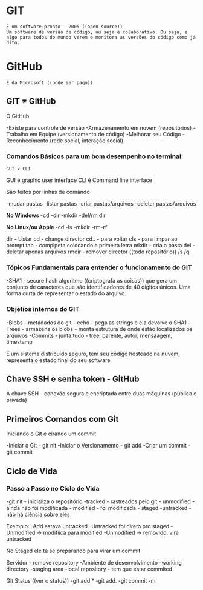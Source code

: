 #  GIT
    É um software pronto - 2005 ((open source))
    Um software de versão de código, ou seja é colaborativo. Ou seja, e algo para todos do mundo verem e monitora as versões do código como já dito.

# GitHub
    É da Microsoft ((pode ser pago))

## GIT ≠ GitHub

O GitHub

-Existe para controle de versão
-Armazenamento em nuvem (repositórios)
-Trabalho em Equipe (versionamento de código)
-Melhorar seu Código
-Reconhecimento (rede social, interação social)

### Comandos Básicos para um bom desempenho no terminal:

    GUI x CLI
GUI é graphic user interface
CLI é Command line interface

São feitos por linhas de comando

-mudar pastas
-listar pastas
-criar pastas/arquivos
-deletar pastas/arquivos

**No Windows**
-cd
-dir
-mkdir
-del/rm dir

**No Linux/ou Apple**
-cd
-ls
-mkdir
-rm-rf

dir - Listar
cd - change director
cd.. - para voltar
cls - para limpar ao prompt
tab - complpeta colocando a primeira letra
mkdir - cria a pasta
del - deletar apenas arquivos
rmdir - remover director ((todo repositório)) /s /q

### Tópicos Fundamentais para entender o funcionamento do GIT

-SHA1 - secure hash algoritmo ((criptografa as coisas)) que gera um conjunto de caracteres que são identificadores de 40 digitos únicos. Uma forma curta de representar o estado do arquivo.

### Objetios internos do GIT

-Blobs - metadados do git - echo - pega as strings e ela devolve o SHA1
-Trees - armazena os blobs - monta estrutura de onde estão localizados os arquivos
-Commits - junta tudo - tree, parente, autor, mensaagem, timestamp

É um sistema distribuído seguro, tem seu código hosteado na nuvem, representa o estado final do seu software.

## Chave SSH e senha token - GitHub

A chave SSH - conexão segura e encriptada entre duas máquinas (pública e privada)


## Primeiros Comandos com Git

Iniciando o Git e cirando um commit

-Iniciar o Git - git nit
-Iniciar o Versionamento - git add
-Criar um commit - git commit

## Ciclo de Vida
### Passo a Passo no Ciclo de Vida

-git nit - inicializa o repositório
-tracked - rastreados pelo git
    - unmodified - ainda não foi modificada
    - modified - foi modificada
    - staged
-untracked - não há ciência sobre eles

Exemplo:
-Add estava untracked
-Untracked foi direto pro staged
-Unmodified -> modifiica para modified
-Unmodified -> removido, vira untracked

No Staged ele tá se preparando para virar um commit

Servidor - remove repository
-Ambiente de desenvolvimento
-working directory
-staging area
-local repository - tem que estar commited

Git Status ((ver o status))
-git add *
-git add.
-git commit -m
